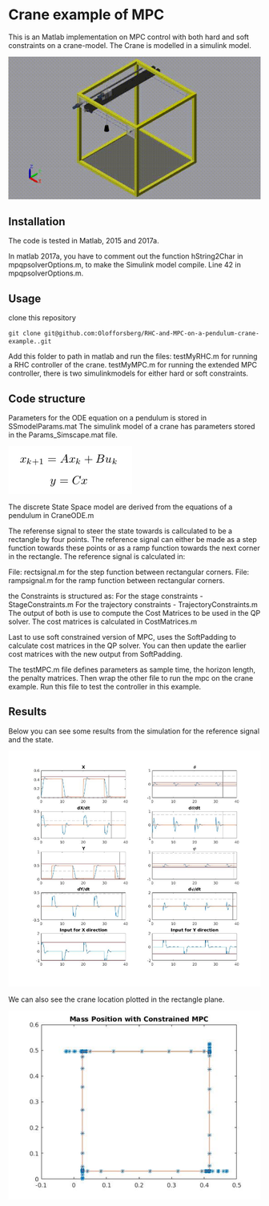 # Crane example of MPC

This is an Matlab implementation on MPC control with both hard and soft constraints on a crane-model. The Crane is modelled in a simulink model.

![A MPC following a rectangular trajectory](pic/gify_crane.gif)



## Installation

The code is tested in Matlab, 2015 and 2017a.

In matlab 2017a, you have to comment out the function hString2Char in mpqpsolverOptions.m, to make the Simulink model compile. Line 42 in mpqpsolverOptions.m.


## Usage
clone this repository

```
git clone git@github.com:Olofforsberg/RHC-and-MPC-on-a-pendulum-crane-example..git
```
Add this folder to path in matlab and run the files:
testMyRHC.m for running a RHC controller of the crane.
testMyMPC.m for running the extended MPC controller, there is two simulinkmodels for either hard or soft constraints.

## Code structure

Parameters for the ODE equation on a pendulum is stored in SSmodelParams.mat
The simulink model of a crane has parameters stored in the Params_Simscape.mat file.

![](pic/state_space_rep.png)

The discrete State Space model are derived from the equations of a pendulum in CraneODE.m

The referense signal to steer the state towards is callculated to be a rectangle by four points. The reference signal can either be made as a step function towards these points or as a ramp function towards the next corner in the rectangle. The reference signal is calculated in:

File: rectsignal.m for the step function between rectangular corners.
File: rampsignal.m for the ramp function between rectangular corners. 

the Constraints is structured as:
For the stage constraints - StageConstraints.m
For the trajectory constraints - TrajectoryConstraints.m
The output of both is use to compute the Cost Matrices to be used in the QP solver. The cost matrices is calculated in CostMatrices.m

Last to use soft constrained version of MPC, uses the SoftPadding to calculate cost matrices in the QP solver. You can then update the earlier cost matrices with the new output from SoftPadding.

The testMPC.m file defines parameters as sample time, the horizon length, the penalty matrices. Then wrap the other file to run the mpc on the crane example. Run this file to test the controller in this example.

## Results

Below you can see some results from the simulation for the reference signal and the state. 

![](pic/fig2.jpg)

We can also see the crane location plotted in the rectangle plane. 

![](pic/fig3.jpg)


